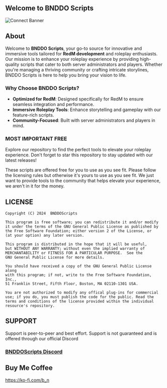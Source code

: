 ## Welcome to BNDDO Scripts 

![Connect Banner](https://i.ibb.co/WNpXz9J8/connect-banner.png)

## About

Welcome to **BNDDO Scripts**, your go-to source for innovative and immersive tools tailored for **RedM development** and roleplay enthusiasts. Our mission is to enhance your roleplay experience by providing high-quality scripts that cater to both server administrators and players. Whether you're managing a thriving community or crafting intricate storylines, BNDDO Scripts is here to help you bring your vision to life.

### Why Choose BNDDO Scripts?
- **Optimized for RedM**: Designed specifically for RedM to ensure seamless integration and performance.
- **Immersive Roleplay Tools**: Enhance storytelling and gameplay with our feature-rich scripts.
- **Community-Focused**: Built with server administrators and players in mind.

### MOST IMPORTANT FREE

Explore our repository to find the perfect tools to elevate your roleplay experience. Don't forget to star this repository to stay updated with our latest releases!

These scripts are offered free for you to use as you see fit. Please follow the licensing rules but otherwise it's yours to use as you see fit. We just want to provide tools to the community that helps elevate your experience, we aren't in it for the money.

## LICENSE
```
Copyright (C) 2024  BNDDOScripts

This program is free software; you can redistribute it and/or modify
it under the terms of the GNU General Public License as published by
the Free Software Foundation; either version 2 of the License, or
(at your option) any later version.

This program is distributed in the hope that it will be useful,
but WITHOUT ANY WARRANTY; without even the implied warranty of
MERCHANTABILITY or FITNESS FOR A PARTICULAR PURPOSE.  See the
GNU General Public License for more details.

You should have received a copy of the GNU General Public License along
with this program; if not, write to the Free Software Foundation, Inc.,
51 Franklin Street, Fifth Floor, Boston, MA 02110-1301 USA.

You are not authorized to modify any offical plug-ins for commercial use; if you do, you must publish the code for the public. Read the terms and conditions of the license provided within the individual resource's repository.
```

## SUPPORT

Support is peer-to-peer and best effort. Support is not guaranteed and is offered through our official Discord

### [BNDDOScripts Discord](https://discord.com/invite/HwH28T8ffd)

## Buy Me Coffee
https://ko-fi.com/b_n


